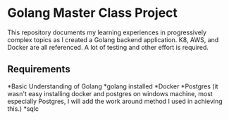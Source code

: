 # Golang Master Class Project

This repository documents my learning experiences in progressively complex topics as I created a Golang backend application. K8, AWS, and Docker are all referenced. A lot of testing and other effort is required.

## Requirements
*Basic Understanding of Golang
*golang installed
*Docker
*Postgres (it wasn't easy installing docker and postgres on windows machine, most especially Postgres, I will add the work around method I used in achieving this.)
*sqlc